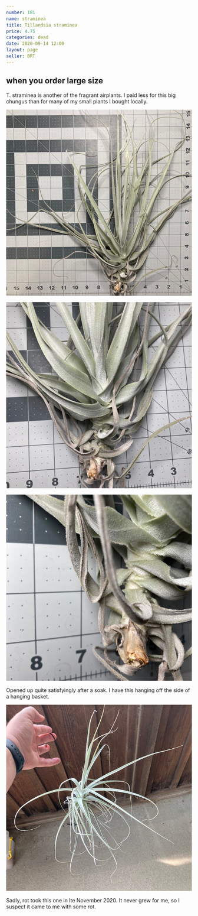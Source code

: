 ```yaml
---
number: 181
name: straminea
title: Tillandsia straminea
price: 4.75
categories: dead
date: 2020-09-14 12:00
layout: page
seller: BRT
---
```

## when you order large size

T. straminea is another of the fragrant airplants. I paid less for this big chungus than for many of my small plants I bought locally.

!["Tillandsia straminea"](/i/IMG_0965.jpeg "Tillandsia straminea")

!["Tillandsia straminea"](/i/IMG_0966.jpeg "Tillandsia straminea")

!["Tillandsia straminea"](/i/IMG_0967.jpeg "Tillandsia straminea")

Opened up quite satisfyingly after a soak. I have this hanging off the side of a hanging basket.

!["Tillandsia straminea"](/i/IMG_1021.jpeg "Tillandsia straminea")

Sadly, rot took this one in lte November 2020. It never grew for me, so I suspect it came to me with some rot.
